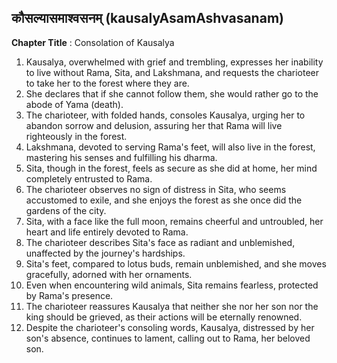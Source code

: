 ## कौसल्यासमाश्वसनम् (kausalyAsamAshvasanam)

**Chapter Title** : Consolation of Kausalya

1. Kausalya, overwhelmed with grief and trembling, expresses her inability to live without Rama, Sita, and Lakshmana, and requests the charioteer to take her to the forest where they are.
2. She declares that if she cannot follow them, she would rather go to the abode of Yama (death).
3. The charioteer, with folded hands, consoles Kausalya, urging her to abandon sorrow and delusion, assuring her that Rama will live righteously in the forest.
4. Lakshmana, devoted to serving Rama's feet, will also live in the forest, mastering his senses and fulfilling his dharma.
5. Sita, though in the forest, feels as secure as she did at home, her mind completely entrusted to Rama.
6. The charioteer observes no sign of distress in Sita, who seems accustomed to exile, and she enjoys the forest as she once did the gardens of the city.
7. Sita, with a face like the full moon, remains cheerful and untroubled, her heart and life entirely devoted to Rama.
8. The charioteer describes Sita's face as radiant and unblemished, unaffected by the journey's hardships.
9. Sita's feet, compared to lotus buds, remain unblemished, and she moves gracefully, adorned with her ornaments.
10. Even when encountering wild animals, Sita remains fearless, protected by Rama's presence.
11. The charioteer reassures Kausalya that neither she nor her son nor the king should be grieved, as their actions will be eternally renowned.
12. Despite the charioteer's consoling words, Kausalya, distressed by her son's absence, continues to lament, calling out to Rama, her beloved son.
